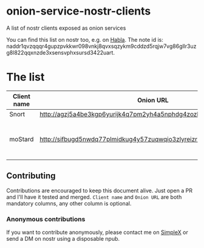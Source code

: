 # onion-service-nostr-clients
A list of nostr clients exposed as onion services

You can find this list on nostr too, e.g. on [Habla](https://habla.news/u/0xtr@oxtr.dev/1714380748865).
The note id is: naddr1qvzqqqr4gupzpvkkwr098vnkj8qvxsqzykm9cddzd5rqjw7vg86gllr3uzg8l822qqxnzde3xsensvphxsursd3422uart.

# The list

| Client name | Onion URL | Source code URL | Admin | Description |
| --- | --- | --- | --- | --- |
| Snort | http://agzj5a4be3kgp6yurijk4q7pm2yh4a5nphdg4zozk365yirf7ahuctyd.onion | https://git.v0l.io/Kieran/snort | [njump](https://njump.me/nprofile1qyvhwumn8ghj7un9d3shjtnndehhyapwwdhkx6tpdshszxnhwden5te0wpuhyctdd9jzuenfv96x5ctx9e3k7mf0qqsx8lnrrrw9skpulctgzruxm5y7rzlaw64tcf9qpqww9pt0xvzsfmg9umdvr) | N/A |
| moStard | http://sifbugd5nwdq77plmidkug4y57zuqwqio3zlyreizrhejhp6bohfwkad.onion/ | https://github.com/rafael-xmr/nostrudel/tree/mostard | [njump](https://njump.me/nprofile1qyv8wumn8ghj7un9d3shjtnddaehgctjvshx7un89uq36amnwvaz7tmzdaehgu3wvf5hgcm0d9h8g7r0ddhjucm0d5hsqgy8wvyzw6l9pn5m47n7tcm5un7t7h5ctx3pjx8nfwh06qq8g6max5zadtyx) | minimalist monero friendly nostrudel fork |

## Contributing

Contributions are encouraged to keep this document alive. Just open a PR and I'll have it tested and merged. `Client name` and `Onion URL` are both mandatory columns, any other column is optional.

### Anonymous contributions
If you want to contribute anonymously, please contact me on [SimpleX](https://simplex.chat/contact#/?v=2&smp=smp%3A%2F%2F0YuTwO05YJWS8rkjn9eLJDjQhFKvIYd8d4xG8X1blIU%3D%40smp8.simplex.im%2FZ_4q0Nv91wCk8Uekyiaas7NSr-nEDir7%23%2F%3Fv%3D1-2%26dh%3DMCowBQYDK2VuAyEAvdSLn5QEwrfKQswQGTzlwtXeLMXbzxErv-zOJU6D0y8%253D%26srv%3Dbeccx4yfxxbvyhqypaavemqurytl6hozr47wfc7uuecacjqdvwpw2xid.onion) or send a DM on nostr using a disposable npub.
